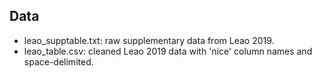 
Data
----

- leao_supptable.txt: raw supplementary data from Leao 2019.
- leao_table.csv: cleaned Leao 2019 data with 'nice' column names and space-delimited.
